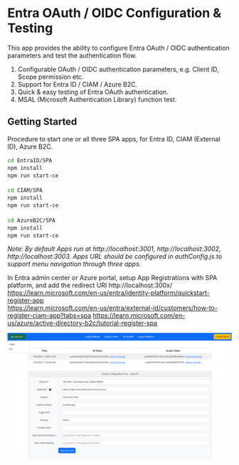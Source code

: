 # Entra OAuth / OIDC Configuration & Testing

This app provides the ability to configure Entra OAuth / OIDC authentication parameters and test the authentication flow.

1. Configurable OAuth / OIDC authentication parameters, e.g. Client ID, Scope permission etc.
2. Support for Entra ID / CIAM / Azure B2C.
3. Quick & easy testing of Entra OAuth authentication.
4. MSAL (Microsoft Authentication Library) function test.


## Getting Started

Procedure to start one or all three SPA apps, for Entra ID, CIAM (External ID), Azure B2C.
   ```bash
   cd EntraID/SPA
   npm install
   npm run start-ce

   cd CIAM/SPA 
   npm install
   npm run start-ce

   cd AzureB2C/SPA 
   npm install
   npm run start-ce
   ```

*Note: By default Apps run at http://localhost:3001, http://localhost:3002, http://localhost:3003. Apps URL should be configured in authConfig.js to support menu navigation through three apps.*

In Entra admin center or Azure portal, setup App Registrations with SPA platform, and add the redirect URI http://localhost:300x/  
https://learn.microsoft.com/en-us/entra/identity-platform/quickstart-register-app  
https://learn.microsoft.com/en-us/entra/external-id/customers/how-to-register-ciam-app?tabs=spa
https://learn.microsoft.com/en-us/azure/active-directory-b2c/tutorial-register-spa  

![Screenshot](ReadmeFiles/EntraOauth.png)
